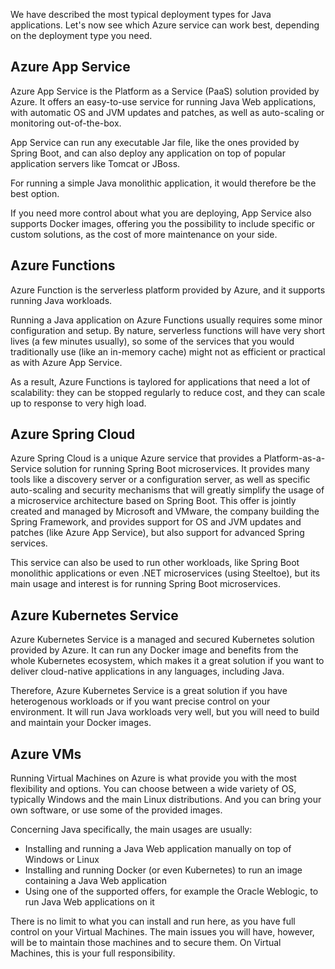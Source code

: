 We have described the most typical deployment types for Java applications. Let's now see which Azure service can work best, depending on the deployment type you need.

## Azure App Service

Azure App Service is the Platform as a Service (PaaS) solution provided by Azure. It offers an easy-to-use service for running Java Web applications, with automatic OS and JVM updates and patches, as well as auto-scaling or monitoring out-of-the-box.

App Service can run any executable Jar file, like the ones provided by Spring Boot, and can also deploy any application on top of popular application servers like Tomcat or JBoss.

For running a simple Java monolithic application, it would therefore be the best option.

If you need more control about what you are deploying, App Service also supports Docker images, offering you the possibility to include specific or custom solutions, as the cost of more maintenance on your side.

## Azure Functions

Azure Function is the serverless platform provided by Azure, and it supports running Java workloads.

Running a Java application on Azure Functions usually requires some minor configuration and setup. By nature, serverless functions will have very short lives (a few minutes usually), so some of the services that you would traditionally use (like an in-memory cache) might not as efficient or practical as with Azure App Service.

As a result, Azure Functions is taylored for applications that need a lot of scalability: they can be stopped regularly to reduce cost, and they can scale up to response to very high load.

## Azure Spring Cloud

Azure Spring Cloud is a unique Azure service that provides a Platform-as-a-Service solution for running Spring Boot microservices. It provides many tools like a discovery server or a configuration server, as well as specific auto-scaling and security mechanisms that will greatly simplify the usage of a microservice architecture based on Spring Boot. This offer is jointly created and managed by Microsoft and VMware, the company building the Spring Framework, and provides support for OS and JVM updates and patches (like Azure App Service), but also support for advanced Spring services.

This service can also be used to run other workloads, like Spring Boot monolithic applications or even .NET microservices (using Steeltoe), but its main usage and interest is for running Spring Boot microservices.

## Azure Kubernetes Service

Azure Kubernetes Service is a managed and secured Kubernetes solution provided by Azure. It can run any Docker image and benefits from the whole Kubernetes ecosystem, which makes it a great solution if you want to deliver cloud-native applications in any languages, including Java.

Therefore, Azure Kubernetes Service is a great solution if you have heterogenous workloads or if you want precise control on your environment. It will run Java workloads very well, but you will need to build and maintain your Docker images.

## Azure VMs

Running Virtual Machines on Azure is what provide you with the most flexibility and options. You can choose between a wide variety of OS, typically Windows and the main Linux distributions. And you can bring your own software, or use some of the provided images.

Concerning Java specifically, the main usages are usually:

- Installing and running a Java Web application manually on top of Windows or Linux
- Installing and running Docker (or even Kubernetes) to run an image containing a Java Web application
- Using one of the supported offers, for example the Oracle Weblogic, to run Java Web applications on it

There is no limit to what you can install and run here, as you have full control on your Virtual Machines. The main issues you will have, however, will be to maintain those machines and to secure them. On Virtual Machines, this is your full responsibility.

